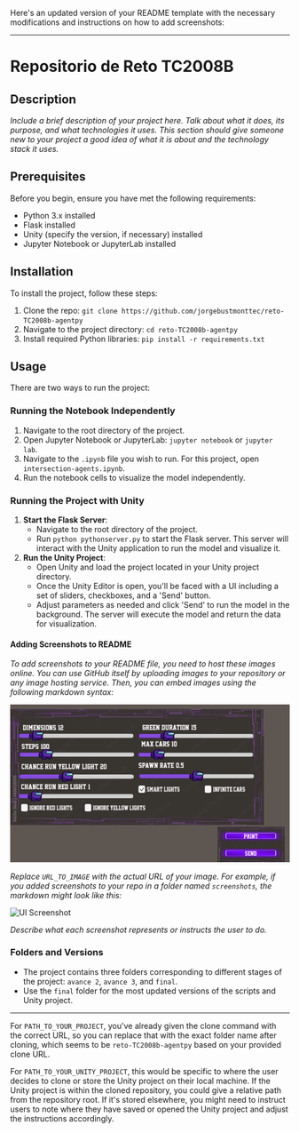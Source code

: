 Here's an updated version of your README template with the necessary modifications and instructions on how to add screenshots:

---

# Repositorio de Reto TC2008B

## Description

_Include a brief description of your project here. Talk about what it does, its purpose, and what technologies it uses. This section should give someone new to your project a good idea of what it is about and the technology stack it uses._

## Prerequisites

Before you begin, ensure you have met the following requirements:

- Python 3.x installed
- Flask installed
- Unity (specify the version, if necessary) installed
- Jupyter Notebook or JupyterLab installed

## Installation

To install the project, follow these steps:

1. Clone the repo: `git clone https://github.com/jorgebustmonttec/reto-TC2008b-agentpy`
2. Navigate to the project directory: `cd reto-TC2008b-agentpy`
3. Install required Python libraries: `pip install -r requirements.txt`

## Usage

There are two ways to run the project:

### Running the Notebook Independently

1. Navigate to the root directory of the project.
2. Open Jupyter Notebook or JupyterLab: `jupyter notebook` or `jupyter lab`.
3. Navigate to the `.ipynb` file you wish to run. For this project, open `intersection-agents.ipynb`.
4. Run the notebook cells to visualize the model independently.

### Running the Project with Unity

1. **Start the Flask Server**:
   - Navigate to the root directory of the project.
   - Run `python pythonserver.py` to start the Flask server. This server will interact with the Unity application to run the model and visualize it.
2. **Run the Unity Project**:
   - Open Unity and load the project located in your Unity project directory.
   - Once the Unity Editor is open, you'll be faced with a UI including a set of sliders, checkboxes, and a 'Send' button.
   - Adjust parameters as needed and click 'Send' to run the model in the background. The server will execute the model and return the data for visualization.

#### Adding Screenshots to README

_To add screenshots to your README file, you need to host these images online. You can use GitHub itself by uploading images to your repository or any image hosting service. Then, you can embed images using the following markdown syntax:_

![UI Screenshot](final/screenshots/UI.png "UI")

_Replace `URL_TO_IMAGE` with the actual URL of your image. For example, if you added screenshots to your repo in a folder named `screenshots`, the markdown might look like this:_

![UI Screenshot](https://pasteboard.co/StXlLOjKvIpo.png "UI Screenshot")

_Describe what each screenshot represents or instructs the user to do._

### Folders and Versions

- The project contains three folders corresponding to different stages of the project: `avance 2`, `avance 3`, and `final`.
- Use the `final` folder for the most updated versions of the scripts and Unity project.

---

For `PATH_TO_YOUR_PROJECT`, you've already given the clone command with the correct URL, so you can replace that with the exact folder name after cloning, which seems to be `reto-TC2008b-agentpy` based on your provided clone URL.

For `PATH_TO_YOUR_UNITY_PROJECT`, this would be specific to where the user decides to clone or store the Unity project on their local machine. If the Unity project is within the cloned repository, you could give a relative path from the repository root. If it's stored elsewhere, you might need to instruct users to note where they have saved or opened the Unity project and adjust the instructions accordingly.
